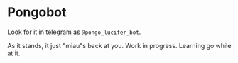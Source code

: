 # Pongobot

Look for it in telegram as `@pongo_lucifer_bot`.

As it stands, it just "miau"s back at you. Work in progress. Learning go while at it.
